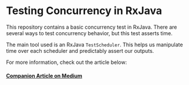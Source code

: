 # Testing Concurrency in RxJava
This repository contains a basic concurrency test in RxJava. There are several
ways to test concurrency behavior, but this test asserts time.

The main tool used is an RxJava `TestScheduler`. This helps us manipulate time
over each scheduler and predictably assert our outputs.

For more information, check out the article below:

#### [Companion Article on Medium](https://proandroiddev.com/testing-concurrency-in-rxjava-831804a9e526)